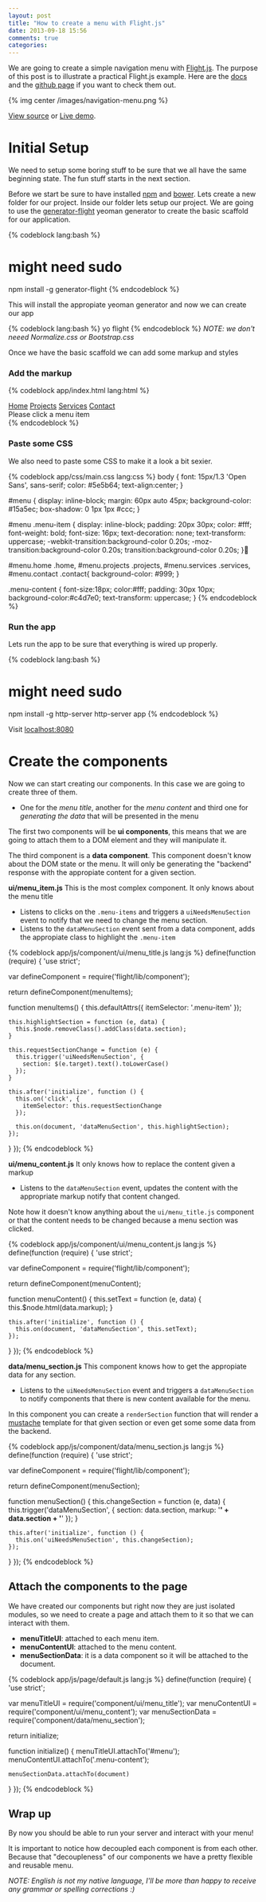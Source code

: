 ```yaml
---
layout: post
title: "How to create a menu with Flight.js"
date: 2013-09-18 15:56
comments: true
categories:
---
```


We are going to create a simple navigation menu with [Flight.js](http://flightjs.github.io/). The purpose of this post is to illustrate a practical Flight.js example. Here are the [docs](https://github.com/flightjs/flight/tree/master/doc) and the [github page](https://github.com/flightjs/flight) if you want to check them out.

{% img center /images/navigation-menu.png %}

[View source](https://github.com/rogeliog/learn-flight-navigation-menu-demo/tree/master/app) or [Live demo](http://rogeliog.github.io/learn-flight-navigation-menu-demo).

<!-- more -->

# Initial Setup

We need to setup some boring stuff to be sure that we all have the same beginning state. The fun stuff starts in the next section.

Before we start be sure to have installed [npm](https://npmjs.org/) and [bower](http://bower.io/). Lets create a new folder for our project. Inside our folder lets setup our project. We are going to use the [generator-flight](https://github.com/flightjs/generator-flight) yeoman generator to create the basic scaffold for our application.

{% codeblock lang:bash %}
# might need sudo
npm install -g generator-flight
{% endcodeblock %}

This will install the appropiate yeoman generator and now we can create our app

{% codeblock lang:bash %}
yo flight
{% endcodeblock %}
_NOTE: we don't neeed Normalize.css or Bootstrap.css_

Once we have the basic scaffold we can add some markup and styles

### Add the markup

{% codeblock app/index.html lang:html %}
<div id="main">
  <nav id="menu">
    <a href="#" class="home menu-item">Home</a>
    <a href="#" class="projects menu-item">Projects</a>
    <a href="#" class="services menu-item">Services</a>
    <a href="#" class="contact menu-item">Contact</a>
  </nav>

  <div class="menu-content">
    Please click a menu item
  </div>
</div>
{% endcodeblock %}


### Paste some CSS

We also need to paste some CSS to make it a look a bit sexier.

{% codeblock app/css/main.css lang:css %}
body {
  font: 15px/1.3 'Open Sans', sans-serif;
  color: #5e5b64;
  text-align:center;
}

#menu {
  display: inline-block;
  margin: 60px auto 45px;
  background-color: #15a5ec;
  box-shadow: 0 1px 1px #ccc;
}

#menu .menu-item {
  display: inline-block;
  padding: 20px 30px;
  color: #fff;
  font-weight: bold;
  font-size: 16px;
  text-decoration: none;
  text-transform: uppercase;
  -webkit-transition:background-color 0.20s;
  -moz-transition:background-color 0.20s;
  transition:background-color 0.20s;
}

#menu.home .home,
#menu.projects .projects,
#menu.services .services,
#menu.contact .contact{
  background-color: #999;
}


.menu-content {
  font-size:18px;
  color:#fff;
  padding: 30px 10px;
  background-color:#c4d7e0;
  text-transform: uppercase;
}
{% endcodeblock %}

### Run the app

Lets run the app to be sure that everything is wired up properly.

{% codeblock lang:bash %}
# might need sudo
npm install -g http-server
http-server app
{% endcodeblock %}

Visit [localhost:8080](http://localhost:8080)

# Create the components

Now we can start creating our components. In this case we are going to create
three of them.

* One for the *menu title*, another for the *menu content* and third one for *generating the data* that will be presented in the menu

The first two components will be **ui components**, this means that we are going
to attach them to a DOM element and they will manipulate it.

The third component is a **data component**. This component doesn't know about the DOM state or the menu.
It will only be generating the "backend" response with the appropiate content for
a given section.

**ui/menu_item.js** This is the most complex component. It only knows about the menu title

  * Listens to clicks on the `.menu-items` and triggers a `uiNeedsMenuSection`
  event to notify that we need to change the menu section.
  * Listens to the `dataMenuSection` event sent from a data component, adds the appropiate class to highlight the `.menu-item`

{% codeblock app/js/component/ui/menu_title.js lang:js %}
define(function (require) {
  'use strict';

  var defineComponent = require('flight/lib/component');

  return defineComponent(menuItems);

  function menuItems() {
    this.defaultAttrs({
      itemSelector: '.menu-item'
    });

    this.highlightSection = function (e, data) {
      this.$node.removeClass().addClass(data.section);
    }

    this.requestSectionChange = function (e) {
      this.trigger('uiNeedsMenuSection', {
        section: $(e.target).text().toLowerCase()
      });
    }

    this.after('initialize', function () {
      this.on('click', {
        itemSelector: this.requestSectionChange
      });

      this.on(document, 'dataMenuSection', this.highlightSection);
    });
  }
});
{% endcodeblock %}

**ui/menu_content.js** It only knows how to replace the content given a markup

  * Listens to the `dataMenuSection` event, updates the content with the appropriate markup notify that content changed.

Note how it doesn't know anything about the `ui/menu_title.js` component or
that the content needs to be changed because a menu section was clicked.

{% codeblock app/js/component/ui/menu_content.js lang:js %}
define(function (require) {
  'use strict';

  var defineComponent = require('flight/lib/component');

  return defineComponent(menuContent);

  function menuContent() {
    this.setText = function (e, data) {
      this.$node.html(data.markup);
    }

    this.after('initialize', function () {
      this.on(document, 'dataMenuSection', this.setText);
    });
  }
});
{% endcodeblock %}

**data/menu_section.js** This component knows how to get the appropiate data for any section.

  * Listens to the `uiNeedsMenuSection` event and triggers a `dataMenuSection` to
  notify components that there is new content available for the menu.

In this component you can create a `renderSection` function that will render a [mustache](http://mustache.github.io/) template
for that given section or even get some some data from the backend.

{% codeblock app/js/component/data/menu_section.js lang:js %}
define(function (require) {
  'use strict';

  var defineComponent = require('flight/lib/component');

  return defineComponent(menuSection);

  function menuSection() {
    this.changeSection = function (e, data) {
      this.trigger('dataMenuSection', {
        section: data.section,
        markup: '<b>' + data.section + '</b>'
      });
    }

    this.after('initialize', function () {
      this.on('uiNeedsMenuSection', this.changeSection);
    });
  }
});
{% endcodeblock %}

## Attach the components to the page

We have created our components but right now they are just isolated modules, so
we need to create a page and attach them to it so that we can interact with
them.

* **menuTitleUI**: attached to each menu item.
* **menuContentUI**: attached to the menu content.
* **menuSectionData**: it is a data component so it will be attached to the document.

{% codeblock app/js/page/default.js lang:js %}
define(function (require) {
  'use strict';

  var menuTitleUI = require('component/ui/menu_title');
  var menuContentUI = require('component/ui/menu_content');
  var menuSectionData = require('component/data/menu_section');

  return initialize;

  function initialize() {
    menuTitleUI.attachTo('#menu');
    menuContentUI.attachTo('.menu-content');

    menuSectionData.attachTo(document)
  }
});
{% endcodeblock %}

## Wrap up

By now you should be able to run your server and interact with your menu!

It is important to notice how decoupled each component is from each other.
Because that "decoupleness" of our components we have a pretty flexible and reusable menu.


*NOTE: English is not my native language, I'll be more than happy to receive any grammar or spelling corrections :)*
